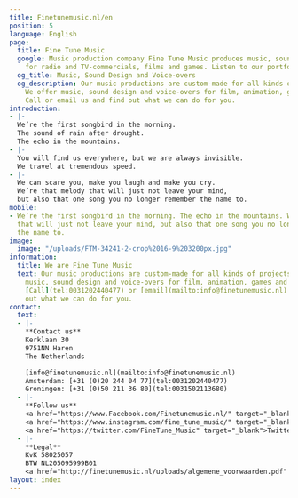 ```yaml
---
title: Finetunemusic.nl/en
position: 5
language: English
page:
  title: Fine Tune Music
  google: Music production company Fine Tune Music produces music, sound and voice-over
    for radio and TV-commercials, films and games. Listen to our portfolio.
  og_title: Music, Sound Design and Voice-overs
  og_description: Our music productions are custom-made for all kinds of projects.
    We offer music, sound design and voice-overs for film, animation, games and commercials.
    Call or email us and find out what we can do for you.
introduction:
- |-
  We’re the first songbird in the morning.
  The sound of rain after drought.
  The echo in the mountains.
- |-
  You will find us everywhere, but we are always invisible.
  We travel at tremendous speed.
- |-
  We can scare you, make you laugh and make you cry.
  We’re that melody that will just not leave your mind,
  but also that one song you no longer remember the name to.
mobile:
- We’re the first songbird in the morning. The echo in the mountains. We’re that melody
  that will just not leave your mind, but also that one song you no longer remember
  the name to.
image:
  image: "/uploads/FTM-34241-2-crop%2016-9%203200px.jpg"
information:
  title: We are Fine Tune Music
  text: Our music productions are custom-made for all kinds of projects. We offer
    music, sound design and voice-overs for film, animation, games and commercials.
    [Call](tel:0031202440477) or [email](mailto:info@finetunemusic.nl) us and find
    out what we can do for you.
contact:
  text:
  - |-
    **Contact us**
    Kerklaan 30
    9751NN Haren
    The Netherlands

    [info@finetunemusic.nl](mailto:info@finetunemusic.nl)
    Amsterdam: [+31 (0)20 244 04 77](tel:0031202440477)
    Groningen: [+31 (0)50 211 36 80](tel:0031502113680)
  - |-
    **Follow us**
    <a href="https://www.Facebook.com/Finetunemusic.nl/" target="_blank">Facebook</a>
    <a href="https://www.instagram.com/fine_tune_music/" target="_blank">Instagram</a>
    <a href="https://twitter.com/FineTune_Music" target="_blank">Twitter</a>
  - |-
    **Legal**
    KvK 58025057
    BTW NL205095999B01
    <a href="http://finetunemusic.nl/uploads/algemene_voorwaarden.pdf" target="_blank">Terms and Conditions</a>
layout: index
---
```


